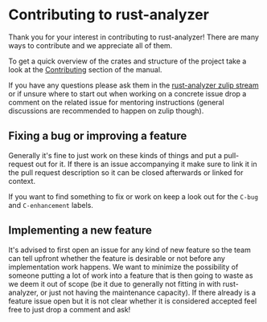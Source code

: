 # Contributing to rust-analyzer

Thank you for your interest in contributing to rust-analyzer! There are many ways to contribute
and we appreciate all of them.

To get a quick overview of the crates and structure of the project take a look at the
[Contributing](https://rust-analyzer.github.io/book/contributing) section of the manual.

If you have any questions please ask them in the [rust-analyzer zulip stream](
https://rust-lang.zulipchat.com/#narrow/stream/185405-t-compiler.2Frust-analyzer) or if unsure where
to start out when working on a concrete issue drop a comment on the related issue for mentoring
instructions (general discussions are recommended to happen on zulip though).

## Fixing a bug or improving a feature

Generally it's fine to just work on these kinds of things and put a pull-request out for it. If there
is an issue accompanying it make sure to link it in the pull request description so it can be closed
afterwards or linked for context.

If you want to find something to fix or work on keep a look out for the `C-bug` and `C-enhancement`
labels.

## Implementing a new feature

It's advised to first open an issue for any kind of new feature so the team can tell upfront whether
the feature is desirable or not before any implementation work happens. We want to minimize the
possibility of someone putting a lot of work into a feature that is then going to waste as we deem
it out of scope (be it due to generally not fitting in with rust-analyzer, or just not having the
maintenance capacity). If there already is a feature issue open but it is not clear whether it is
considered accepted feel free to just drop a comment and ask!
